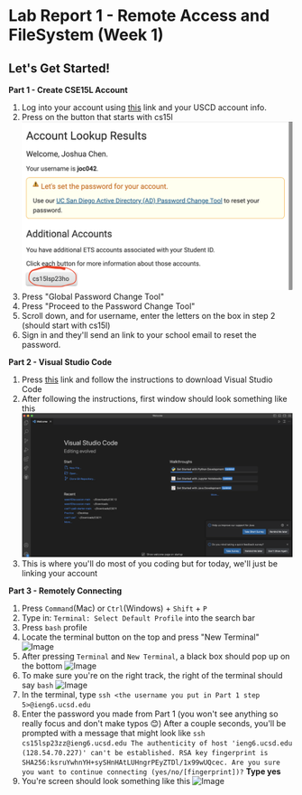 # **Lab Report 1 - Remote Access and FileSystem (Week 1)**

## Let's Get Started! 

**Part 1 - Create CSE15L Account** 
1. Log into your account using [this](https://sdacs.ucsd.edu/~icc/index.php) link and your USCD account info.
2. Press on the button that starts with cs15l
![Image](LabImages/buttonImage.png)
3. Press "Global Password Change Tool"
4. Press "Proceed to the Password Change Tool" 
5. Scroll down, and for username, enter the letters on the box in step 2 (should start with cs15l)
6. Sign in and they'll send an link to your school email to reset the password. 

**Part 2 - Visual Studio Code** 
1. Press [this](https://code.visualstudio.com/) link and follow the instructions to download Visual Studio Code 
2. After following the instructions, first window should look something like this 
![Image](vscode.png)
3. This is where you'll do most of you coding but for today, we'll just be linking your account 

**Part 3 - Remotely Connecting**
1. Press ```Command```(Mac) or ```Ctrl```(Windows) + ```Shift``` + ```P``` 
2. Type in: ```Terminal: Select Default Profile``` into the search bar 
3. Press ```bash``` profile 
4. Locate the terminal button on the top and press "New Terminal" 
![Image](terminal.png)
5. After pressing ``` Terminal ``` and  ``` New Terminal ```, a black box should pop up on the bottom 
![Image](terminalBox.png) 
5. To make sure you're on the right track, the right of the terminal should say ```bash```
![Image](bash.png)
6. In the terminal, type ```ssh <the username you put in Part 1 step 5>@ieng6.ucsd.edu```
7. Enter the password you made from Part 1 (you won't see anything so really focus and don't make typos :blush:)
After a couple seconds, you'll be prompted with a message that might look like 
```ssh cs15lsp23zz@ieng6.ucsd.edu The authenticity of host 'ieng6.ucsd.edu (128.54.70.227)' can't be established. RSA key fingerprint is SHA256:ksruYwhnYH+sySHnHAtLUHngrPEyZTDl/1x99wUQcec. Are you sure you want to continue connecting (yes/no/[fingerprint])?```
**Type yes**
8. You're screen should look something like this 
![Image](stats.png)

